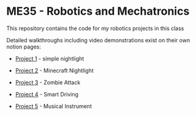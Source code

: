 # ME35 - Robotics and Mechatronics
This repository contains the code for my robotics projects in this class

Detailed walkthroughs including video demonstrations exist on their own notion pages:

- [Project 1](https://www.notion.so/Nightlight-Part-1-5cc8b18b8bff4b9d81068ec650725213) - simple nightlight

- [Project 2](https://lilac-sight-911.notion.site/Nightlight-Part-2-10592e5b3a4180d6abb1c0bda14b2891) - Minecraft Nightlight

- [Project 3](https://lilac-sight-911.notion.site/Zombie-Attack-10d92e5b3a418085924dc2a42669b3e4?pvs=74) - Zombie Attack

- [Project 4](https://lilac-sight-911.notion.site/Smart-Driving-11b92e5b3a41809898fef44301c44378?pvs=74) - Smart Driving

- [Project 5](https://lilac-sight-911.notion.site/Smart-Driving-11b92e5b3a41809898fef44301c44378?pvs=74) - Musical Instrument
